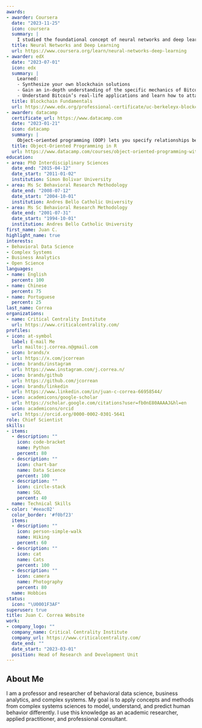 ```yaml
---
awards:
- awarder: Coursera
  date: "2023-11-25"
  icon: coursera
  summary: |
    I studied the foundational concept of neural networks and deep learning. By the end, I was familiar with the significant technological trends driving the rise of deep learning; build, train, and apply fully connected deep neural networks; implement efficient (vectorized) neural networks; identify key parameters in a neural network’s architecture; and apply deep learning to your own applications.
  title: Neural Networks and Deep Learning
  url: https://www.coursera.org/learn/neural-networks-deep-learning
- awarder: edX
  date: "2023-07-01"
  icon: edx
  summary: |
    Learned:
    - Synthesize your own blockchain solutions
    - Gain an in-depth understanding of the specific mechanics of Bitcoin
    - Understand Bitcoin’s real-life applications and learn how to attack and destroy Bitcoin, Ethereum, smart contracts and Dapps, and alternatives to Bitcoin’s Proof-of-Work consensus algorithm
  title: Blockchain Fundamentals
  url: https://www.edx.org/professional-certificate/uc-berkeleyx-blockchain-fundamentals
- awarder: datacamp
  certificate_url: https://www.datacamp.com
  date: "2023-01-21"
  icon: datacamp
  summary: |
    Object-oriented programming (OOP) lets you specify relationships between functions and the objects that they can act on, helping you manage complexity in your code. This is an intermediate level course, providing an introduction to OOP, using the S3 and R6 systems. S3 is a great day-to-day R programming tool that simplifies some of the functions that you write. R6 is especially useful for industry-specific analyses, working with web APIs, and building GUIs.
  title: Object-Oriented Programming in R
  url: https://www.datacamp.com/courses/object-oriented-programming-with-s3-and-r6-in-r
education:
- area: PhD Interdisciplinary Sciences
  date_end: "2015-04-12"
  date_start: "2011-01-02"
  institution: Simon Bolivar University
- area: Ms Sc Behavioral Research Methodology
  date_end: "2008-07-12"
  date_start: "2004-10-01"
  institution: Andres Bello Catholic University
- area: Ms Sc Behavioral Research Methodology
  date_end: "2001-07-31"
  date_start: "1994-10-01"
  institution: Andres Bello Catholic University
first_name: Juan C.
highlight_name: true
interests:
- Behavioral Data Science
- Complex Systems
- Business Analytics
- Open Science
languages:
- name: English
  percent: 100
- name: Chinese
  percent: 75
- name: Portuguese
  percent: 25
last_name: Correa
organizations:
- name: Critical Centrality Institute
  url: https://www.criticalcentrality.com/
profiles:
- icon: at-symbol
  label: E-mail Me
  url: mailto:j.correa.n@gmail.com
- icon: brands/x
  url: https://x.com/jcorrean
- icon: brands/instagram
  url: https://www.instagram.com/j.correa.n/
- icon: brands/github
  url: https://github.com/jcorrean
- icon: brands/linkedin
  url: https://www.linkedin.com/in/juan-c-correa-66958544/
- icon: academicons/google-scholar
  url: https://scholar.google.com/citations?user=fb0nE80AAAAJ&hl=en
- icon: academicons/orcid
  url: https://orcid.org/0000-0002-0301-5641
role: Chief Scientist
skills:
- items:
  - description: ""
    icon: code-bracket
    name: Python
    percent: 80
  - description: ""
    icon: chart-bar
    name: Data Science
    percent: 100
  - description: ""
    icon: circle-stack
    name: SQL
    percent: 40
  name: Technical Skills
- color: '#eeac02'
  color_border: '#f0bf23'
  items:
  - description: ""
    icon: person-simple-walk
    name: Hiking
    percent: 60
  - description: ""
    icon: cat
    name: Cats
    percent: 100
  - description: ""
    icon: camera
    name: Photography
    percent: 80
  name: Hobbies
status:
  icon: "\U0001F3AF"
superuser: true
title: Juan C. Correa Website
work:
- company_logo: ""
  company_name: Critical Centrality Institute
  company_url: https://www.criticalcentrality.com/
  date_end: ""
  date_start: "2023-03-01"
  position: Head of Research and Development Unit
---
```


## About Me

I am a professor and researcher of behavioral data science, business analytics, and complex systems. My goal is to apply concepts and methods from complex systems sciences to model, understand, and predict human behavior differently. I use this knowledge as an academic researcher, applied practitioner, and professional consultant.
